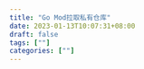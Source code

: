 ```yaml
---
title: "Go Mod拉取私有仓库"
date: 2023-01-13T10:07:31+08:00
draft: false
tags: [""]
categories: [""]
---
```


